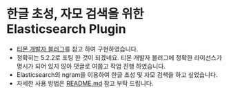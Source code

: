 # 한글 초성, 자모 검색을 위한 Elasticsearch Plugin
* [티몬 개발자 블러그](http://blog.naver.com/PostView.nhn?blogId=tmondev&logNo=220918935030&redirect=Dlog&widgetTypeCall=true)를 참고 하여 구현하였습니다. 
* 정확히는 5.2.2로 포팅 한 것이 되겠네요. 티몬 개발자 블러그에 정확한 라이선스가 명시가 되어 있지 않아 댓글로 여쭙고 작업 진행 하였습니다.
* Elasticsearch의 ngram을 이용하여 한글 초성 및 자모 검색을 하고 싶었습니다.
* 자세한 사용 방법은 [README.md](README.md) 참고 부탁 드립니다. 


